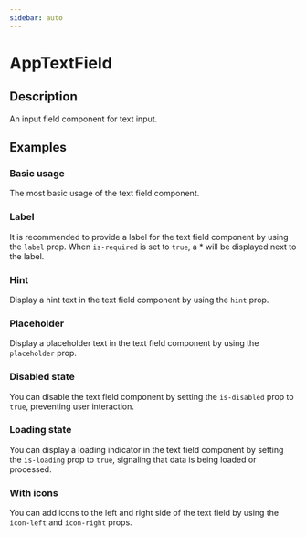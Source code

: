 ```yaml
---
sidebar: auto
---
```


# AppTextField

## Description

An input field component for text input.

## Examples

### Basic usage
The most basic usage of the text field component.

<ComponentPreview name="app-text-field/basic" />

### Label
It is recommended to provide a label for the text field component by using the `label` prop. When `is-required` is set to `true`, a * will be displayed next to the label.


<ComponentPreview name="app-text-field/with-label" />

### Hint
Display a hint text in the text field component by using the `hint` prop.

<ComponentPreview name="app-text-field/with-hint" />

### Placeholder
Display a placeholder text in the text field component by using the `placeholder` prop.

<ComponentPreview name="app-text-field/with-placeholder" />

### Disabled state
You can disable the text field component by setting the `is-disabled` prop to `true`, preventing user interaction.

<ComponentPreview name="app-text-field/disabled" />

### Loading state
You can display a loading indicator in the text field component by setting the `is-loading` prop to `true`, signaling that data is being loaded or processed.

<ComponentPreview name="app-text-field/loading" />

### With icons
You can add icons to the left and right side of the text field by using the `icon-left` and `icon-right` props.

<ComponentPreview name="app-text-field/with-icons" />

<!-- @include: ./app-text-field-meta.md -->
